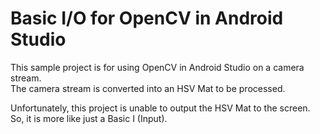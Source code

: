 <h1>
  Basic I/O for OpenCV in Android Studio
</h1>
<p>
  This sample project is for using OpenCV in Android Studio on a camera stream. <br>
  The camera stream is converted into an HSV Mat to be processed.
  
  Unfortunately, this project is unable to output the HSV Mat to the screen.
  So, it is more like just a Basic I (Input).
</p>
